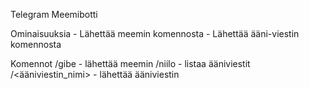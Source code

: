 Telegram Meemibotti

Ominaisuuksia
    - Lähettää meemin komennosta
    - Lähettää ääni-viestin komennosta

Komennot
    /gibe - lähettää meemin
    /niilo - listaa ääniviestit
    /<ääniviestin_nimi> - lähettää ääniviestin
